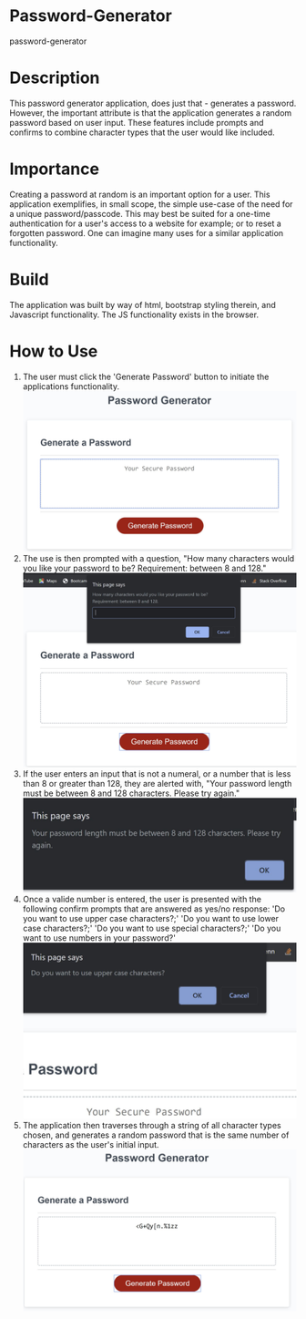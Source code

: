 # Password-Generator
password-generator

# Description
This password generator application, does just that - generates a password. However, the important attribute is that the application generates a random password based on user input. These features include prompts and confirms to combine character types that the user would like included. 

# Importance
Creating a password at random is an important option for a user. This application exemplifies, in small scope, the simple use-case of the need for a unique password/passcode. This may best be suited for a one-time authentication for a user's access to a website for example; or to reset a forgotten password. One can imagine many uses for a similar application functionality.

# Build
The application was built by way of html, bootstrap styling therein, and Javascript functionality. The JS functionality exists in the browser.

# How to Use
1. The user must click the 'Generate Password' button to initiate the applications functionality.
![app](/img1.jpg)
2. The use is then prompted with a question, "How many characters would you like your password to be? Requirement: between 8 and 128." 
![charNumPrompt](/img2.jpg)
3. If the user enters an input that is not a numeral, or a number that is less than 8 or greater than 128, they are alerted with, "Your password length must be between 8 and 128 characters. Please try again."
![alert](/img3.jpg)
4. Once a valide number is entered, the user is presented with the following confirm prompts that are answered as yes/no response: 'Do you want to use upper case characters?;' 'Do you want to use lower case characters?;' 'Do you want to use special characters?;' 'Do you want to use numbers in your password?'
![confirmExample](/img4.jpg)
5. The application then traverses through a string of all character types chosen, and generates a random password that is the same number of characters as the user's initial input.
![result](/img5.jpg)